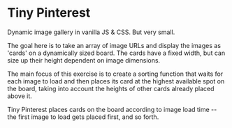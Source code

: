 # Tiny Pinterest
Dynamic image gallery in vanilla JS & CSS. But very small.

The goal here is to take an array of image URLs and display the images as 
'cards' on a dynamically sized board. The cards have a fixed width, but can 
size up their height dependent on image dimensions.

The main focus of this exercise is to create a sorting function that waits for 
each image to load and then places its card at the highest available spot on 
the board, taking into account the heights of other cards already placed above 
it.

Tiny Pinterest places cards on the board according to image load time -- the 
first image to load gets placed first, and so forth.
